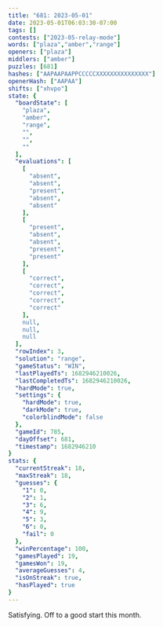 ```yaml
---
title: "681: 2023-05-01"
date: 2023-05-01T06:03:30-07:00
tags: []
contests: ["2023-05-relay-mode"]
words: ["plaza","amber","range"]
openers: ["plaza"]
middlers: ["amber"]
puzzles: [681]
hashes: ["AAPAAPAAPPCCCCCXXXXXXXXXXXXXXX"]
openerHash: ["AAPAA"]
shifts: ["xhvpo"]
state: {
  "boardState": [
    "plaza",
    "amber",
    "range",
    "",
    "",
    ""
  ],
  "evaluations": [
    [
      "absent",
      "absent",
      "present",
      "absent",
      "absent"
    ],
    [
      "present",
      "absent",
      "absent",
      "present",
      "present"
    ],
    [
      "correct",
      "correct",
      "correct",
      "correct",
      "correct"
    ],
    null,
    null,
    null
  ],
  "rowIndex": 3,
  "solution": "range",
  "gameStatus": "WIN",
  "lastPlayedTs": 1682946210026,
  "lastCompletedTs": 1682946210026,
  "hardMode": true,
  "settings": {
    "hardMode": true,
    "darkMode": true,
    "colorblindMode": false
  },
  "gameId": 785,
  "dayOffset": 681,
  "timestamp": 1682946210
}
stats: {
  "currentStreak": 18,
  "maxStreak": 18,
  "guesses": {
    "1": 0,
    "2": 1,
    "3": 6,
    "4": 9,
    "5": 3,
    "6": 0,
    "fail": 0
  },
  "winPercentage": 100,
  "gamesPlayed": 19,
  "gamesWon": 19,
  "averageGuesses": 4,
  "isOnStreak": true,
  "hasPlayed": true
}
---
```

<!-- more -->
Satisfying. Off to a good start this month.
